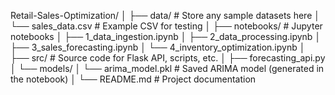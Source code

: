 Retail-Sales-Optimization/
│
├── data/                  # Store any sample datasets here
│   └── sales_data.csv      # Example CSV for testing
│
├── notebooks/             # Jupyter notebooks
│   ├── 1_data_ingestion.ipynb
│   ├── 2_data_processing.ipynb
│   ├── 3_sales_forecasting.ipynb
│   └── 4_inventory_optimization.ipynb
│
├── src/                   # Source code for Flask API, scripts, etc.
│   ├── forecasting_api.py
│   └── models/
│        └── arima_model.pkl # Saved ARIMA model (generated in the notebook)
│
└── README.md              # Project documentation
